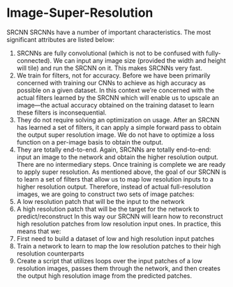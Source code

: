 # Image-Super-Resolution
SRCNN
SRCNNs have a number of important characteristics. The most significant attributes are listed
below:
1. SRCNNs are fully convolutional (which is not to be confused with fully-connected). We
can input any image size (provided the width and height will tile) and run the SRCNN on it.
This makes SRCNNs very fast.
2. We train for filters, not for accuracy. Before we have been primarily concerned
with training our CNNs to achieve as high accuracy as possible on a given dataset. In
this context we’re concerned with the actual filters learned by the SRCNN which will enable
us to upscale an image—the actual accuracy obtained on the training dataset to learn these
filters is inconsequential.
3. They do not require solving an optimization on usage. After an SRCNN has learned a set
of filters, it can apply a simple forward pass to obtain the output super resolution image. We
do not have to optimize a loss function on a per-image basis to obtain the output.
4. They are totally end-to-end. Again, SRCNNs are totally end-to-end: input an image to
the network and obtain the higher resolution output. There are no intermediary steps. Once
training is complete we are ready to apply super resolution.
As mentioned above, the goal of our SRCNN is to learn a set of filters that allow us to map
low resolution inputs to a higher resolution output. Therefore, instead of actual full-resolution
images, we are going to construct two sets of image patches:
1. A low resolution patch that will be the input to the network
2. A high resolution patch that will be the target for the network to predict/reconstruct
In this way our SRCNN will learn how to reconstruct high resolution patches from low
resolution input ones. In practice, this means that we:
1. First need to build a dataset of low and high resolution input patches
2. Train a network to learn to map the low resolution patches to their high resolution counterparts
3. Create a script that utilizes loops over the input patches of a low resolution images, passes
them through the network, and then creates the output high resolution image from the
predicted patches.
